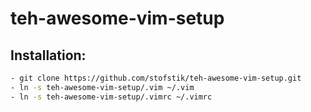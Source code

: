 # teh-awesome-vim-setup

## Installation:

```sh
- git clone https://github.com/stofstik/teh-awesome-vim-setup.git
- ln -s teh-awesome-vim-setup/.vim ~/.vim
- ln -s teh-awesome-vim-setup/.vimrc ~/.vimrc
```
